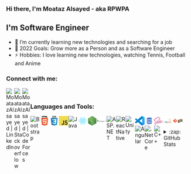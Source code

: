 ### Hi there, I'm Moataz Alsayed - aka RPWPA 

## I'm Software Engineer

- 🌱 I’m currently learning new technologies and searching for a job
- 🥅 2022 Goals: Grow more as a Person and as a Software Engineer 
- ⚡ Hobbies: I love learning new technologies, watching Tennis, Football and Anime

### Connect with me:

[<img align="left" alt="MoatazAlsayed | LinkedIn" width="22px" src="https://cdn.jsdelivr.net/npm/simple-icons@v3/icons/linkedin.svg" />][linkedin]
[<img align="left" alt="MoatazAlsayed | Stackoverflow" width="22px" src="https://upload.wikimedia.org/wikipedia/commons/0/02/Stack_Overflow_logo.svg" />][stackoverflow]
[<img align="left" alt="MoatazAlsayed | CodeForces" width="22px" src="https://codeforces.org/s/70060/images/codeforces-logo-with-telegram.png" />][codeforces]

<br />

### Languages and Tools:
[<img align="left" alt="Bootstrap" width="26px" src="https://upload.wikimedia.org/wikipedia/commons/b/b2/Bootstrap_logo.svg" />][bookreviewers]
[<img align="left" alt="HTML5" width="26px" src="https://raw.githubusercontent.com/github/explore/80688e429a7d4ef2fca1e82350fe8e3517d3494d/topics/html/html.png" />][bookreviewers]
[<img align="left" alt="CSS3" width="26px" src="https://raw.githubusercontent.com/github/explore/80688e429a7d4ef2fca1e82350fe8e3517d3494d/topics/css/css.png" />][bookreviewers]
[<img align="left" alt="JavaScript" width="26px" src="https://raw.githubusercontent.com/github/explore/80688e429a7d4ef2fca1e82350fe8e3517d3494d/topics/javascript/javascript.png" />][chatapp]
[<img align="left" alt="Java" width="26px" src="https://upload.wikimedia.org/wikipedia/en/thumb/3/30/Java_programming_language_logo.svg/800px-Java_programming_language_logo.svg.png" />][mcdonalds]
[<img align="left" alt="React" width="26px" src="https://raw.githubusercontent.com/github/explore/80688e429a7d4ef2fca1e82350fe8e3517d3494d/topics/react/react.png" />][awn]
[<img align="left" alt="Node.js" width="26px" src="https://raw.githubusercontent.com/github/explore/80688e429a7d4ef2fca1e82350fe8e3517d3494d/topics/nodejs/nodejs.png" />][bookstore]
[<img align="left" alt="MongoDB" width="26px" src="https://raw.githubusercontent.com/github/explore/80688e429a7d4ef2fca1e82350fe8e3517d3494d/topics/mongodb/mongodb.png" />][bookstore]
[<img align="left" alt="ASP.NET" width="26px" src="https://upload.wikimedia.org/wikipedia/commons/0/0d/C_Sharp_wordmark.svg" />][bloodpressure]
[<img align="left" alt="ReactNative" width="26px" src="https://d33wubrfki0l68.cloudfront.net/554c3b0e09cf167f0281fda839a5433f2040b349/ecfc9/img/header_logo.svg" />][covid19dashboard]
[<img align="left" alt="Unity" width="26px" src="https://upload.wikimedia.org/wikipedia/commons/c/c4/Unity_2021.svg" />][ggj]



<img align="left" alt="Visual Studio Code" width="26px" src="https://raw.githubusercontent.com/github/explore/80688e429a7d4ef2fca1e82350fe8e3517d3494d/topics/visual-studio-code/visual-studio-code.png" />
<img align="left" alt="SQL" width="26px" src="https://raw.githubusercontent.com/github/explore/80688e429a7d4ef2fca1e82350fe8e3517d3494d/topics/sql/sql.png" />
<img align="left" alt="Sass" width="26px" src="https://raw.githubusercontent.com/github/explore/80688e429a7d4ef2fca1e82350fe8e3517d3494d/topics/sass/sass.png" />
<img align="left" alt="MySQL" width="26px" src="https://raw.githubusercontent.com/github/explore/80688e429a7d4ef2fca1e82350fe8e3517d3494d/topics/mysql/mysql.png" />
<img align="left" alt="Git" width="26px" src="https://raw.githubusercontent.com/github/explore/80688e429a7d4ef2fca1e82350fe8e3517d3494d/topics/git/git.png" />
<img align="left" alt="Angular" width="26px" src="https://angular.io/assets/images/logos/angular/logo-nav@2x.png" />
<img align="left" alt=".NetCore" width="26px" src="https://upload.wikimedia.org/wikipedia/commons/e/ee/.NET_Core_Logo.svg" />
<img align="left" alt="C++" width="26px" src="https://upload.wikimedia.org/wikipedia/commons/1/18/ISO_C%2B%2B_Logo.svg" />



<br />
<br />

<!-- --- -->

<details>
  <summary>:zap: GitHub Stats</summary>

  <img align="left" alt="RPWPA's GitHub Stats" src="https://github-readme-stats.vercel.app/api?username=RPWPA&show_icons=true&hide_border=true" />

</details>

[twitter]: https://twitter.com/RPWPA
[youtube]: https://youtube.com/RPWPA
[linkedin]: https://www.linkedin.com/in/MoatazAlsayed/
[chatapp]: https://github.com/RPWPA/Chat-App
[awn]: https://github.com/RPWPA/awn-app 
[bookstore]: https://github.com/RPWPA/BookStore_API
[bloodpressure]: https://github.com/RPWPA/BloodPressureTracker
[covid19dashboard]: https://github.com/RPWPA/covid19-dashboard
[bookreviewers]: https://github.com/RPWPA/Book-Reviewers
[mcdonalds]: =https://github.com/RPWPA/Macdonalds-Menu
[ggj]: https://github.com/RPWPA/GGJ
[stackoverflow]: https://stackoverflow.com/users/12293080/moataz-alsayed
[codeforces]: https://codeforces.com/profile/RPWPA
